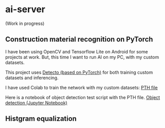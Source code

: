 # ai-server

(Work in progress)

## Construction material recognition on PyTorch

I have been using OpenCV and Tensorflow Lite on Android for some projects at work. But, this time I want to run AI on my PC, with my custom datasets.

This project uses [Detecto (based on PyTorch)](https://github.com/alankbi/detecto) for both training custom datasets and inferencing.

I have used Colab to train the network with my custom datasets:
[PTH file](python/model_weights.pth)

Here is a notebook of object detection test script with the PTH file. 
[Object detection (Jupyter Notebook)](./python/ObjectDetection.ipynb)

## Histgram equalization






